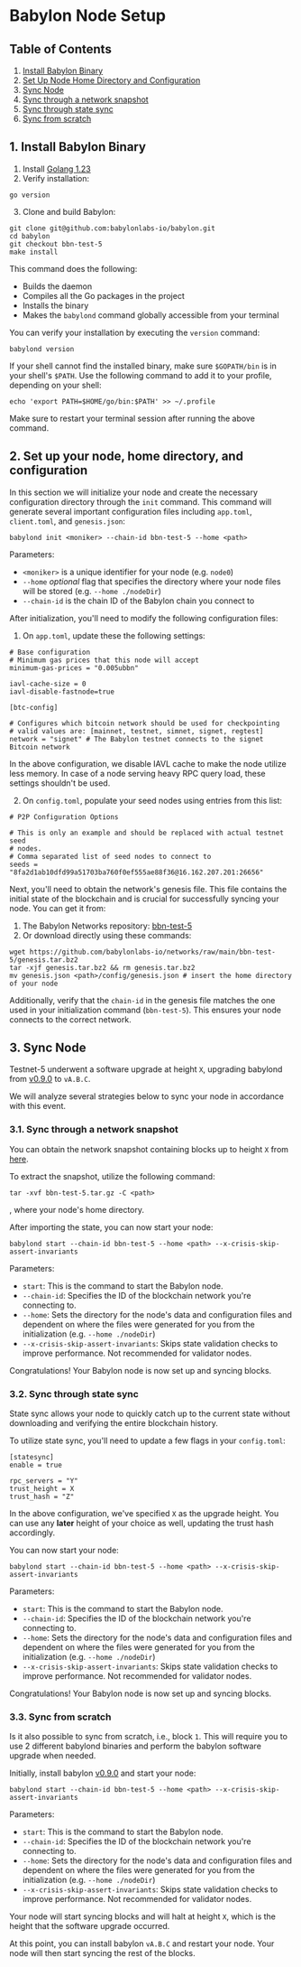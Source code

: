 # Babylon Node Setup

## Table of Contents

1. [Install Babylon Binary](#1-install-babylon-binary)
2. [Set Up Node Home Directory and Configuration](#2-set-up-your-node-home-directory-and-configuration)
3. [Sync Node](#3-sync-node)
  1. [Sync through a network snapshot](#31-sync-through-a-network-snapshot)
  2. [Sync through state sync](#32-sync-through-state-sync)
  3. [Sync from scratch](#33-sync-from-scratch)

## 1. Install Babylon Binary 

1. Install [Golang 1.23](https://go.dev/dl)
2. Verify installation:

```shell
go version
```

3. Clone and build Babylon:
```shell
git clone git@github.com:babylonlabs-io/babylon.git
cd babylon
git checkout bbn-test-5
make install
```
<!-- TODO: testnet tag to be defined -->
This command does the following:
- Builds the daemon
- Compiles all the Go packages in the project
- Installs the binary 
- Makes the `babylond` command globally accessible from your terminal

You can verify your installation by executing the `version` command:

```shell
babylond version
```

If your shell cannot find the installed binary, make sure `$GOPATH/bin` is in 
your shell's `$PATH`. Use the following command to add it to your profile, 
depending on your shell:
 ```shell 
 echo 'export PATH=$HOME/go/bin:$PATH' >> ~/.profile 
 ```

Make sure to restart your terminal session after running the above command.

## 2. Set up your node, home directory, and configuration

In this section we will initialize your node and create the necessary 
configuration directory through the `init` command.
This command will generate several important configuration files 
including `app.toml`, `client.toml`, and `genesis.json`:

```shell
babylond init <moniker> --chain-id bbn-test-5 --home <path>
```

Parameters:
- `<moniker>` is a unique identifier for your node (e.g. `node0`)
- `--home` *optional* flag that specifies the directory where your 
node files will be stored (e.g. `--home ./nodeDir`)
- `--chain-id` is the chain ID of the Babylon chain you connect to

After initialization, you'll need to modify the following configuration files:

1. On `app.toml`, update these the following settings:

```shell
# Base configuration
# Minimum gas prices that this node will accept
minimum-gas-prices = "0.005ubbn"

iavl-cache-size = 0
iavl-disable-fastnode=true

[btc-config]

# Configures which bitcoin network should be used for checkpointing
# valid values are: [mainnet, testnet, simnet, signet, regtest]
network = "signet" # The Babylon testnet connects to the signet Bitcoin network
```

In the above configuration, we disable IAVL cache to make the node utilize less 
memory.
In case of a node serving heavy RPC query load, these settings shouldn't be used.

<!-- TODO: Add a link to the seed file once the PR is merged -->
2. On `config.toml`, populate your seed nodes using entries from this list:

```shell
# P2P Configuration Options    

# This is only an example and should be replaced with actual testnet seed
# nodes.
# Comma separated list of seed nodes to connect to
seeds = "8fa2d1ab10dfd99a51703ba760f0ef555ae88f36@16.162.207.201:26656" 
```

Next, you'll need to obtain the network's genesis file. This file contains 
the initial state of the blockchain and is crucial for successfully syncing 
your node. You can get it from:

1. The Babylon Networks repository: [bbn-test-5](../genesis.tar.bz2)
2. Or download directly using these commands:
```shell
wget https://github.com/babylonlabs-io/networks/raw/main/bbn-test-5/genesis.tar.bz2 
tar -xjf genesis.tar.bz2 && rm genesis.tar.bz2
mv genesis.json <path>/config/genesis.json # insert the home directory of your node
```

Additionally, verify that the `chain-id` in the genesis file matches the one used in 
your initialization command (`bbn-test-5`). This ensures your node connects 
to the correct network.

## 3. Sync Node

<!-- TODO: Specify height and version -->
Testnet-5 underwent a software upgrade at height `X`, upgrading babylond from
[v0.9.0](https://github.com/babylonlabs-io/babylon/releases/tag/v0.9.0) to
`vA.B.C`.

We will analyze several strategies below to sync your node in accordance with
this event.

### 3.1. Sync through a network snapshot

<!-- TODO: Specify height -->
You can obtain the network snapshot containing blocks up to height `X` from
[here](./network-artifacts/bbn-test-5.tar.gz).

<!-- TODO: We can add other snapshot sources as they appear -->

To extract the snapshot, utilize the following command:

```shell
tar -xvf bbn-test-5.tar.gz -C <path>
```

, where <path> your node's home directory.

<!-- TODO: How to prevent duplication of the start command? -->
After importing the state, you can now start your node:

```shell
babylond start --chain-id bbn-test-5 --home <path> --x-crisis-skip-assert-invariants
```

Parameters:

- `start`: This is the command to start the Babylon node.
- `--chain-id`: Specifies the ID of the blockchain network you're connecting to.
- `--home`: Sets the directory for the node's data and configuration files and 
   dependent on where the files were generated for you from the initialization 
   (e.g. `--home ./nodeDir`)
- `--x-crisis-skip-assert-invariants`: Skips state validation checks to improve 
   performance. Not recommended for validator nodes.

Congratulations! Your Babylon node is now set up and syncing blocks.

<!-- TODO: Do we need a section on verifying that we are in sync? -->

### 3.2. Sync through state sync

State sync allows your node to quickly catch up to the current state without
downloading and verifying the entire blockchain history.

To utilize state sync, you'll need to update a few flags in your `config.toml`:

<!-- Add state-sync server from Nodes.Guru, height and hash-->
```shell
[statesync]
enable = true

rpc_servers = "Y"
trust_height = X
trust_hash = "Z"
```

In the above configuration, we've specified `X` as the upgrade height. You can
use any **later** height of your choice as well, updating the trust hash
accordingly.

You can now start your node:

```shell
babylond start --chain-id bbn-test-5 --home <path> --x-crisis-skip-assert-invariants
```

Parameters:

- `start`: This is the command to start the Babylon node.
- `--chain-id`: Specifies the ID of the blockchain network you're connecting to.
- `--home`: Sets the directory for the node's data and configuration files and 
   dependent on where the files were generated for you from the initialization 
   (e.g. `--home ./nodeDir`)
- `--x-crisis-skip-assert-invariants`: Skips state validation checks to improve 
   performance. Not recommended for validator nodes.

Congratulations! Your Babylon node is now set up and syncing blocks.

### 3.3. Sync from scratch

Is it also possible to sync from scratch, i.e., block `1`. This will require
you to use 2 different babylond binaries and perform the babylon software
upgrade when needed.

Initially, install babylon
[v0.9.0](https://github.com/babylonlabs-io/babylon/releases/tag/v0.9.0) and
start your node:

```shell
babylond start --chain-id bbn-test-5 --home <path> --x-crisis-skip-assert-invariants
```

Parameters:

- `start`: This is the command to start the Babylon node.
- `--chain-id`: Specifies the ID of the blockchain network you're connecting to.
- `--home`: Sets the directory for the node's data and configuration files and 
   dependent on where the files were generated for you from the initialization 
   (e.g. `--home ./nodeDir`)
- `--x-crisis-skip-assert-invariants`: Skips state validation checks to improve 
   performance. Not recommended for validator nodes.

<!-- TODO: Specify height -->
Your node will start syncing blocks and will halt at height `X`, which is the
height that the software upgrade occurred.

<!-- TODO: Add log -->

<!-- TODO: Specify version -->
At this point, you can install babylon
`vA.B.C` and restart your node. Your node will then start syncing the rest of
the blocks.
